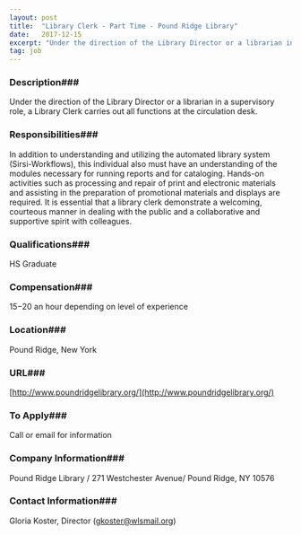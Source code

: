 ```yaml
---
layout: post
title:  "Library Clerk - Part Time - Pound Ridge Library"
date:   2017-12-15
excerpt: "Under the direction of the Library Director or a librarian in a supervisory role, a Library Clerk carries out all functions at the circulation desk."
tag: job
---
```


### Description###

Under the direction of the Library Director or a librarian in a supervisory role, a Library Clerk carries out all functions at the circulation desk.


### Responsibilities###

 In addition to understanding and utilizing the automated library system (Sirsi-Workflows), this individual also must have an understanding of the modules necessary for running reports and for cataloging. Hands-on activities such as processing and repair of print and electronic materials and assisting in the preparation of promotional materials and displays are required. It is essential that a library clerk demonstrate a welcoming, courteous manner in dealing with the public and a collaborative and supportive spirit with colleagues. 


### Qualifications###

HS Graduate


### Compensation###

$15-$20 an hour depending on level of experience


### Location###

Pound Ridge, New York


### URL###

[http://www.poundridgelibrary.org/](http://www.poundridgelibrary.org/)

### To Apply###

Call or email for information


### Company Information###

Pound Ridge Library / 271 Westchester Avenue/ Pound Ridge, NY 10576


### Contact Information###

Gloria Koster, Director (gkoster@wlsmail.org)

